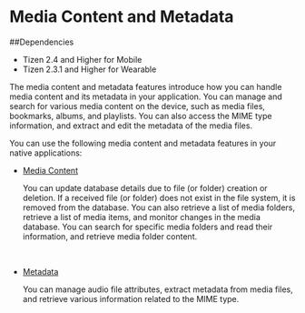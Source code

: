 # Media Content and Metadata
##Dependencies
- Tizen 2.4 and Higher for Mobile
- Tizen 2.3.1 and Higher for Wearable

The media content and metadata features introduce how you can handle media content and its metadata in your application. You can manage and search for various media content on the device, such as media files, bookmarks, albums, and playlists. You can also access the MIME type information, and extract and edit the metadata of the media files.

You can use the following media content and metadata features in your native applications:

- [Media Content](media-content-n.md)

  You can update database details due to file (or folder) creation or deletion. If a received file (or folder) does not exist in the file system, it is removed from the database. You can also retrieve a list of media folders, retrieve a list of media items, and monitor changes in the media database. You can search for specific media folders and read their information, and retrieve media folder content.

  ​

- [Metadata](metadata-n.md)

	You can manage audio file attributes, extract metadata from media files, and retrieve various information related to the MIME type.